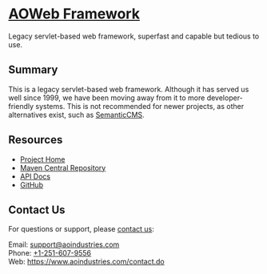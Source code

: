 # [AOWeb Framework](https://www.aoindustries.com/aoweb-framework/)
Legacy servlet-based web framework, superfast and capable but tedious to use.

## Summary
This is a legacy servlet-based web framework.  Although it has served us well
since 1999, we have been moving away from it to more developer-friendly
systems.  This is not recommended for newer projects, as other alternatives
exist, such as [SemanticCMS](https://semanticcms.com/).

## Resources
* [Project Home](https://www.aoindustries.com/aoweb-framework/)
* [Maven Central Repository](http://search.maven.org/#search|gav|1|g:%22com.aoindustries%22%20AND%20a:%22aoweb-framework%22)
* [API Docs](https://www.aoindustries.com/aoweb-framework/apidocs/)
* [GitHub](https://github.com/aoindustries/aoweb-framework)

## Contact Us
For questions or support, please [contact us](https://www.aoindustries.com/contact.do):

Email: [support@aoindustries.com](mailto:support@aoindustries.com)  
Phone: [+1-251-607-9556](tel:+1-251-607-9556)  
Web: https://www.aoindustries.com/contact.do
